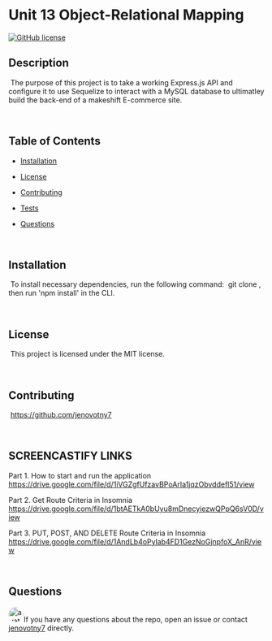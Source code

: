 # Unit 13 Object-Relational Mapping 
[![GitHub license](https://img.shields.io/badge/license-MIT-blue.svg)](https://github.com/jenovotny7)


## Description
​
The purpose of this project is to take a working Express.js API and configure it to use Sequelize to interact with a MySQL database to ultimatley build the back-end of a makeshift E-commerce site.

​
## Table of Contents
* [Installation](#installation) 
 
* [License](#license) 
 
* [Contributing](#contributing) 
 
* [Tests](#tests) 
 
* [Questions](#questions) 

​

## Installation
​
To install necessary dependencies, run the following command:
​
git clone <repo>, then run 'npm install' in the CLI.
  
​

## License
​
This project is licensed under the MIT license.

 ​
  
## Contributing
​
https://github.com/jenovotny7

​
## SCREENCASTIFY LINKS

Part 1. How to start and run the application 
https://drive.google.com/file/d/1iVGZgfUfzavBPoArIa1jqzObvddefl51/view


Part 2.  Get Route Criteria in Insomnia 
https://drive.google.com/file/d/1btAETkA0bUyu8mDnecyiezwQPpQ6sV0D/view


Part 3. PUT, POST, AND DELETE Route Criteria in Insomnia
https://drive.google.com/file/d/1AndLb4oPylab4FD1GezNoGjnpfoX_AnR/view


​


## Questions
​
<img src="https://avatars3.githubusercontent.com/u/66326058?v=4" alt="avatar" style="border-radius: 16px" width="30" />
​
If you have any questions about the repo, open an issue or contact [jenovotny7](https://github.com/jenovotny7) directly.
